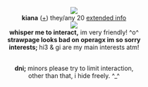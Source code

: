 <p align="center">
  <img src="https://gifdb.com/images/high/my-little-pony-trixie-lulamoon-starlight-glimmer-happy-9pl1yumaabmc1d7s.gif">
  <br><strong>kiana</strong> (<a href="https://en.pronouns.page/@finalherrscher">+</a>) they/any 20 <a href="https://yourtommy.straw.page">extended info</a>
  <br><img src="https://cdn.discordapp.com/attachments/431499091269124117/1144074676360986635/music_notes.gif">
<br><strong>whisper me to interact,</strong> im very friendly! ^o^ </a>
<br><strong>strawpage looks bad on operagx im so sorry</strong> </a>
<br><strong>interests; </strong> hi3 & gi are my main interests atm! </a>

<p align="center"><br><strong>dni; </strong> minors please try to limit interaction, 
   <br>other than that, i hide freely. ^_^ </a>
